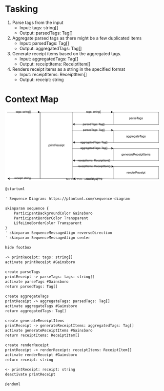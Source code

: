 # Tasking
1. Parse tags from the input
    - Input: tags: string[]
    - Output: parsedTags: Tag[]
1. Aggregate parsed tags as there might be a few duplicated items
    - Input: parsedTags: Tag[]
    - Output: aggregatedTags: Tag[]
1. Generate receipt items based on the aggregated tags.
    - Input: aggregatedTags: Tag[]
    - Output: receiptItems: ReceiptItem[]
1. Renders receipt items as a string in the specified format
    - Input: receiptItems: ReceiptItem[]
    - Output: receipt: string

# Context Map

![Alt text](assets/tasking.svg)
```plantuml
@startuml

' Sequence Diagram: https://plantuml.com/sequence-diagram

skinparam sequence {
    ParticipantBackgroundColor Gainsboro
    ParticipantBorderColor Transparent
    LifeLineBorderColor Transparent
}
' skinparam SequenceMessageAlign reverseDirection
' skinparam SequenceMessageAlign center

hide footbox

-> printReceipt: tags: string[]
activate printReceipt #Gainsboro

create parseTags
printReceipt -> parseTags: tags: string[]
activate parseTags #Gainsboro
return parsedTags: Tag[]

create aggregateTags
printReceipt -> aggregateTags: parsedTags: Tag[]
activate aggregateTags #Gainsboro
return aggregatedTags: Tag[]

create generateReceiptItems
printReceipt -> generateReceiptItems: aggregatedTags: Tag[]
activate generateReceiptItems #Gainsboro
return receiptItems: ReceiptItem[]

create renderReceipt
printReceipt -> renderReceipt: receiptItems: ReceiptItem[]
activate renderReceipt #Gainsboro
return receipt: string

<- printReceipt: receipt: string
deactivate printReceipt

@enduml

```
